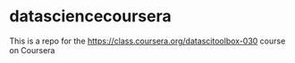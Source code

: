 # datasciencecoursera

This is a repo for the https://class.coursera.org/datascitoolbox-030 course on Coursera
